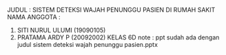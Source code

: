 JUDUL : SISTEM DETEKSI WAJAH PENUNGGU PASIEN DI RUMAH SAKIT
NAMA ANGGOTA :
1. SITI NURUL ULUMI (19090105)
2. PRATAMA ARDY P (20092002)
KELAS 6D
note : ppt sudah ada dengan judul sistem deteksi wajah penunggu pasien.pptx
